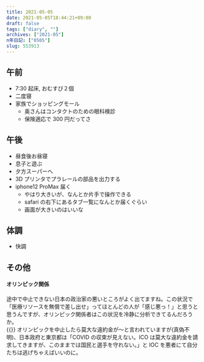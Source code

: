 ```yaml
---
title: 2021-05-05
date: 2021-05-05T18:44:21+09:00
draft: false
tags: ["diary", ""]
archives: ["2021-05"]
n年日記: ["0505"]
slug: 553913
---
```


## 午前

- 7:30 起床, おむすび２個
- 二度寝
- 家族でショッピングモール
  - 奥さんはコンタクトのための眼科検診
  - 保険適応で 300 円だってさ

## 午後

- 昼食後お昼寝
- 息子と遊ぶ
- 夕方スーパーへ
- 3D プリンタでプラレールの部品を出力する
- iphone12 ProMax 届く
  - やはり大きいが、なんとか片手で操作できる
  - safari の右下にあるタブ一覧になんとか届くぐらい
  - 画面が大きいのはいいな

## 体調

- 快調

## その他

#### オリンピック関係

途中で中止できない日本の政治家の悪いところがよく出てますね。この状況で「医療リソースを無償で差し出せ」ってほとんどの人が「感じ悪っ！」と思うと思うんですが、オリンピック関係者はこの状況を冷静に分析できてるんだろうか。  
{{<twitter id="1389505969856540673" user="jtl_President">}}
オリンピックを中止したら莫大な違約金が〜と言われていますが(真偽不明)、日本政府と東京都は「COVID の収束が見えない。ICO は莫大な違約金を請求してきますが、このままでは国民と選手を守れない。」と IOC を悪者にて自分たちは逃げちゃえばいいのに。
